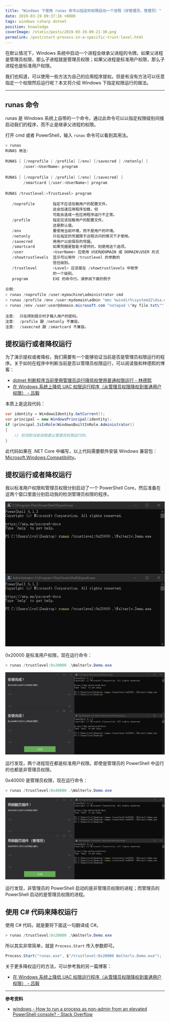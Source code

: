 ```yaml
---
title: "Windows 下使用 runas 命令以指定的权限启动一个进程（非管理员、管理员）"
date: 2019-03-19 09:37:16 +0800
tags: windows csharp dotnet
position: knowledge
coverImage: /static/posts/2019-03-19-09-21-30.png
permalink: /post/start-process-in-a-specific-trust-level.html
---
```


在默认情况下，Windows 系统中启动一个进程会继承父进程的令牌。如果父进程是管理员权限，那么子进程就是管理员权限；如果父进程是标准用户权限，那么子进程也是标准用户权限。

我们也知道，可以使用一些方法为自己的应用程序提权。但是有没有方法可以任意指定一个权限然后运行呢？本文将介绍 Windows 下指定权限运行的做法。

---

<div id="toc"></div>

## runas 命令

runas 是 Windows 系统上自带的一个命令，通过此命令可以以指定权限级别间接启动我们的程序，而不止是继承父进程的权限。

打开 cmd 或者 PowerShell，输入 `runas` 命令可以看到其用法。

```powershell
> runas
RUNAS 用法:

RUNAS [ [/noprofile | /profile] [/env] [/savecred | /netonly] ]
        /user:<UserName> program

RUNAS [ [/noprofile | /profile] [/env] [/savecred] ]
        /smartcard [/user:<UserName>] program

RUNAS /trustlevel:<TrustLevel> program

   /noprofile        指定不应该加载用户的配置文件。
                     这会加速应用程序加载，但
                     可能会造成一些应用程序运行不正常。
   /profile          指定应该加载用户的配置文件。
                     这是默认值。
   /env              要使用当前环境，而不是用户的环境。
   /netonly          只在指定的凭据限于远程访问的情况下才使用。
   /savecred         用用户以前保存的凭据。
   /smartcard        如果凭据是智能卡提供的，则使用这个选项。
   /user             <UserName> 应使用 USER@DOMAIN 或 DOMAIN\USER 形式
   /showtrustlevels  显示可以用作 /trustlevel 的参数的
                     信任级别。
   /trustlevel       <Level> 应该是在 /showtrustlevels 中枚举
                     的一个级别。
   program           EXE 的命令行。请参阅下面的例子

示例:
> runas /noprofile /user:mymachine\administrator cmd
> runas /profile /env /user:mydomain\admin "mmc %windir%\system32\dsa.msc"
> runas /env /user:user@domain.microsoft.com "notepad \"my file.txt\""

注意:  只在得到提示时才输入用户的密码。
注意:  /profile 跟 /netonly 不兼容。
注意:  /savecred 跟 /smartcard 不兼容。
```

## 提权运行或者降权运行

为了演示提权或者降权，我们需要有一个能够验证当前是否是管理员权限运行的程序。关于如何在程序中判断当前是否以管理员权限运行，可以阅读我和林德熙的博客：

- [dotnet 判断程序当前使用管理员运行降低权使用普通权限运行 - 林德熙](https://lindexi.gitee.io/post/dotnet-%E5%88%A4%E6%96%AD%E7%A8%8B%E5%BA%8F%E5%BD%93%E5%89%8D%E4%BD%BF%E7%94%A8%E7%AE%A1%E7%90%86%E5%91%98%E8%BF%90%E8%A1%8C%E9%99%8D%E4%BD%8E%E6%9D%83%E4%BD%BF%E7%94%A8%E6%99%AE%E9%80%9A%E6%9D%83%E9%99%90%E8%BF%90%E8%A1%8C.html)
- [在 Windows 系统上降低 UAC 权限运行程序（从管理员权限降权到普通用户权限） - 吕毅](/post/start-process-with-lowered-uac-privileges)

本质上是这段代码：

```csharp
var identity = WindowsIdentity.GetCurrent();
var principal = new WindowsPrincipal(identity);
if (principal.IsInRole(WindowsBuiltInRole.Administrator))
{
    // 检测到当前进程是以管理员权限运行的。
}
```

此代码如果在 .NET Core 中编写，以上代码需要额外安装 Windows 兼容包：[Microsoft.Windows.Compatibility](https://www.nuget.org/packages/Microsoft.Windows.Compatibility)。

## 提权运行或者降权运行

我以标准用户权限和管理员权限分别启动了一个 PowerShell Core，然后准备在这两个窗口里面分别启动我的检测管理员权限的程序。

![在两个 PowerShell 中运行命令](/static/posts/2019-03-19-09-21-30.png)

0x20000 是标准用户权限，现在运行命令：

```powershell
> runas /trustlevel:0x20000 .\Walterlv.Demo.exe
```

![运行结束后，两个进程都是非管理员权限](/static/posts/2019-03-19-09-24-00.png)

运行发现，两个进程现在都是标准用户权限。即使是管理员的 PowerShell 中运行的也都是非管理员权限。

0x40000 是管理员权限，现在运行命令：

```powershell
> runas /trustlevel:0x40000 .\Walterlv.Demo.exe
```

![运行结束后，两个进程都取得不高于当前 PowerShell 的最高权限](/static/posts/2019-03-19-09-26-28.png)

运行发现，非管理员的 PowerShell 启动的是非管理员权限的进程；而管理员的 PowerShell 启动的是管理员权限的进程。

## 使用 C# 代码来降权运行

使用 C# 代码，就是要将下面这一句翻译成 C#。

```powershell
> runas /trustlevel:0x20000 .\Walterlv.Demo.exe
```

所以其实非常简单，就是 `Process.Start` 传入参数即可。

```csharp
Process.Start("runas.exe", $"/trustlevel:0x20000 Walterlv.Demo.exe");
```

关于更多降权运行的方法，可以参考我的另一篇博客：

- [在 Windows 系统上降低 UAC 权限运行程序（从管理员权限降权到普通用户权限） - 吕毅](/post/start-process-with-lowered-uac-privileges)

---

**参考资料**

- [windows - How to run a process as non-admin from an elevated PowerShell console? - Stack Overflow](https://stackoverflow.com/a/29570173/6233938)


